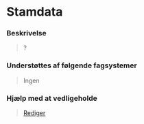 # Stamdata

### Beskrivelse

> ?

### Understøttes af følgende fagsystemer

> Ingen

### Hjælp med at vedligeholde

> [Rediger](https://github.com/FMDatahub/Portal/blob/main/docs/Moduler/Assets/Stamdata.md)
